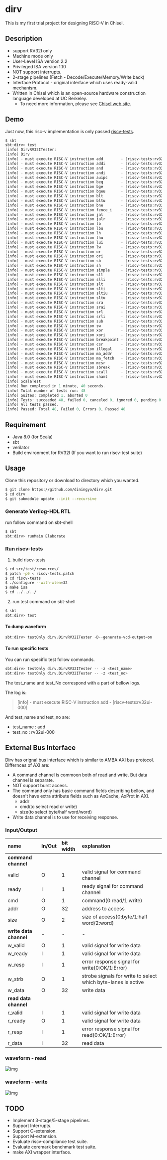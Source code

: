 # dirv

This is my first trial project for designing RISC-V in Chisel.

## Description

- support RV32I only
- Machine mode only
- User-Level ISA version 2.2
- Privileged ISA version 1.10
- NOT support interrupts.
- 2-stage pipelines (Fetch - Decode/Execute/Memory/Write back)
- Interface Protocol - original interface which uses ready-valid mechanism.
- Written in Chisel which is an open-source hardware construction language developed at UC Berkeley.
  - To need more information, please see [Chisel web site](https://chisel.eecs.berkeley.edu/).

## Demo

Just now, this risc-v implementation is only passed [riscv-tests](https://github.com/riscv/riscv-tests).

```scala
$ sbt
sbt:dirv> test
[info] DirvRV32ITester:
[info] Dirv
[info] - must execute RISC-V instruction add        - [riscv-tests:rv32ui-000]
[info] - must execute RISC-V instruction addi       - [riscv-tests:rv32ui-001]
[info] - must execute RISC-V instruction and        - [riscv-tests:rv32ui-002]
[info] - must execute RISC-V instruction andi       - [riscv-tests:rv32ui-003]
[info] - must execute RISC-V instruction auipc      - [riscv-tests:rv32ui-004]
[info] - must execute RISC-V instruction beq        - [riscv-tests:rv32ui-005]
[info] - must execute RISC-V instruction bge        - [riscv-tests:rv32ui-006]
[info] - must execute RISC-V instruction bgeu       - [riscv-tests:rv32ui-007]
[info] - must execute RISC-V instruction blt        - [riscv-tests:rv32ui-008]
[info] - must execute RISC-V instruction bltu       - [riscv-tests:rv32ui-009]
[info] - must execute RISC-V instruction bne        - [riscv-tests:rv32ui-010]
[info] - must execute RISC-V instruction fence_i    - [riscv-tests:rv32ui-011]
[info] - must execute RISC-V instruction jal        - [riscv-tests:rv32ui-012]
[info] - must execute RISC-V instruction jalr       - [riscv-tests:rv32ui-013]
[info] - must execute RISC-V instruction lb         - [riscv-tests:rv32ui-014]
[info] - must execute RISC-V instruction lbu        - [riscv-tests:rv32ui-015]
[info] - must execute RISC-V instruction lh         - [riscv-tests:rv32ui-016]
[info] - must execute RISC-V instruction lhu        - [riscv-tests:rv32ui-017]
[info] - must execute RISC-V instruction lui        - [riscv-tests:rv32ui-018]
[info] - must execute RISC-V instruction lw         - [riscv-tests:rv32ui-019]
[info] - must execute RISC-V instruction or         - [riscv-tests:rv32ui-020]
[info] - must execute RISC-V instruction ori        - [riscv-tests:rv32ui-021]
[info] - must execute RISC-V instruction sb         - [riscv-tests:rv32ui-022]
[info] - must execute RISC-V instruction sh         - [riscv-tests:rv32ui-023]
[info] - must execute RISC-V instruction simple     - [riscv-tests:rv32ui-024]
[info] - must execute RISC-V instruction sll        - [riscv-tests:rv32ui-025]
[info] - must execute RISC-V instruction slli       - [riscv-tests:rv32ui-026]
[info] - must execute RISC-V instruction slt        - [riscv-tests:rv32ui-027]
[info] - must execute RISC-V instruction slti       - [riscv-tests:rv32ui-028]
[info] - must execute RISC-V instruction sltiu      - [riscv-tests:rv32ui-029]
[info] - must execute RISC-V instruction sltu       - [riscv-tests:rv32ui-030]
[info] - must execute RISC-V instruction sra        - [riscv-tests:rv32ui-031]
[info] - must execute RISC-V instruction srai       - [riscv-tests:rv32ui-032]
[info] - must execute RISC-V instruction srl        - [riscv-tests:rv32ui-033]
[info] - must execute RISC-V instruction srli       - [riscv-tests:rv32ui-034]
[info] - must execute RISC-V instruction sub        - [riscv-tests:rv32ui-035]
[info] - must execute RISC-V instruction sw         - [riscv-tests:rv32ui-036]
[info] - must execute RISC-V instruction xor        - [riscv-tests:rv32ui-037]
[info] - must execute RISC-V instruction xori       - [riscv-tests:rv32ui-038]
[info] - must execute RISC-V instruction breakpoint - [riscv-tests:rv32mi-000]
[info] - must execute RISC-V instruction csr        - [riscv-tests:rv32mi-001]
[info] - must execute RISC-V instruction illegal    - [riscv-tests:rv32mi-002]
[info] - must execute RISC-V instruction ma_addr    - [riscv-tests:rv32mi-003]
[info] - must execute RISC-V instruction ma_fetch   - [riscv-tests:rv32mi-004]
[info] - must execute RISC-V instruction mcsr       - [riscv-tests:rv32mi-005]
[info] - must execute RISC-V instruction sbreak     - [riscv-tests:rv32mi-006]
[info] - must execute RISC-V instruction scall      - [riscv-tests:rv32mi-007]
[info] - must execute RISC-V instruction shamt      - [riscv-tests:rv32mi-008]
[info] ScalaTest
[info] Run completed in 1 minute, 40 seconds.
[info] Total number of tests run: 48
[info] Suites: completed 1, aborted 0
[info] Tests: succeeded 48, failed 0, canceled 0, ignored 0, pending 0
[info] All tests passed.
[info] Passed: Total 48, Failed 0, Errors 0, Passed 48
```

## Requirement

- Java 8.0 (for Scala)
- sbt
- verilator
- Build environment for RV32I (If you want to run riscv-test suite)

## Usage

Clone this repository or download to directory which you wanted.

```bash
$ git clone https://github.com/diningyo/dirv.git
$ cd dirv
$ git submodule update --init --recursive
```

### Generate Verilog-HDL RTL

run follow command on sbt-shell

```scala
$ sbt
sbt:dirv> runMain Elaborate
```

### Run riscv-tests

1. build riscv-tests

```bash
$ cd src/test/resources/
$ patch -p0 < riscv-tests.patch
$ cd riscv-tests
$ ./configure --with-xlen=32
$ make isa
$ cd ../../../
```

2. run test command on sbt-shell

```scala
$ sbt
sbt:dirv> test
```

#### To dump waveform

```scala
sbt:dirv> testOnly dirv.DirvRV32ITester -D--generate-vcd-output=on
```

#### To run specific tests

You can run specific test follow commands.

```scala
sbt:dirv> testOnly dirv.DirvRV32ITester -- -z <test_name>
sbt:dirv> testOnly dirv.DirvRV32ITester -- -z <test_no>
```

The test_name and test_No correspond with a part of bellow logs.

The log is:

> \[info\] - must execute RISC-V instruction add        - \[riscv-tests:rv32ui-000\]

And test_name and test_no are:

 - test_name : add
 - test_no : rv32ui-000

## External Bus Interface

Dirv has orignal bus interface which is similar to AMBA AXI bus protocol.
Differnces of AXI are:

- A command channel is commoon both of read and write. But data channel is separate.
- NOT support burst access.
- The command only has basic command fields describing bellow, and doesn't have extra attribute fields such as AxCache, AxProt in AXI.
  - addr
  - cmd(to select read or write)
  - size(to select byte/half word/word)
- Write data channel is to use for receiving response.

### Input/Output

|name|In/Out|bit width|explanation|
|:----|:----|:----|:----|
|**command channel**||||
|valid|O|1|valid signal for command channel|
|ready|I|1|ready  signal for command channel|
|cmd|O|1|command(0:read/1:write)|
|addr|O|32|address to access|
|size|O|2|size of access(0:byte/1:half word/2:word)|
|**write data channel**|-|-|-|
|w_valid|O|1|valid signal for write data|
|w_ready|I|1|valid signal for write data|
|w_resp|I|1|error response signal for write(0:OK/1:Error)|
|w_strb|O|1|strobe signals for write to select which byte-lanes is active|
|w_data|O|32|write data|
|**read data channel**||||
|r_valid|I|1|valid signal for write data|
|r_ready|O|1|valid signal for write data|
|r_resp|I|1|error response signal for read(0:OK/1:Error)|
|r_data|I|32|read data|

### waveform - read

![img](./img/dirv_if_read.svg)

### waveform - write

![img](./img/dirv_if_write.svg)


## TODO

- Implement 3-stage/5-stage pipelines.
- Support Interrupts.
- Support C-extension.
- Support M-extension.
- Evaluate riscv-compliance test suite.
- Evaluate coremark benchmark test suite.
- make AXI wrapper interface.
